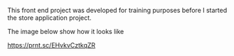 This front end project was developed for training purposes before I started the store application project.

The image below show how it looks like

https://prnt.sc/EHvkvCztkqZR
